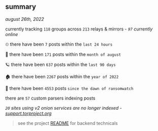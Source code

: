 
## summary
_august 26th, 2022_

currently tracking `118` groups across `213` relays & mirrors - _`97` currently online_

⏲ there have been `7` posts within the `last 24 hours`

🦈 there have been `171` posts within the `month of august`

🪐 there have been `637` posts within the `last 90 days`

🏚 there have been `2267` posts within the `year of 2022`

🦕 there have been `4553` posts `since the dawn of ransomwatch`

there are `57` custom parsers indexing posts

_`20` sites using v2 onion services are no longer indexed - [support.torproject.org](https://support.torproject.org/onionservices/v2-deprecation/)_

> see the project [README](https://github.com/joshhighet/ransomwatch#ransomwatch--) for backend technicals
